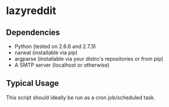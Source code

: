 lazyreddit
=============

## Dependencies ##

- Python (tested on 2.6.6 and 2.7.3)
- narwal (installable via pip)
- argparse (installable via your distro's repositories or from pip)
- A SMTP server (localhost or otherwise)

## Typical Usage ##
This script should ideally be run as a cron job/scheduled task.
